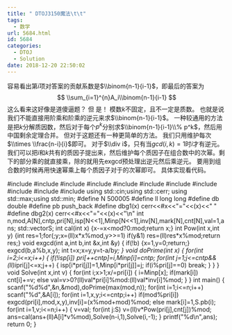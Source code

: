 ```yaml
---
title: " DTOJ3150魔法\t\t"
tags:
  - 数学
url: 5684.html
id: 5684
categories:
  - DTOJ
  - Solution
date: 2018-12-20 22:50:02
---
```


容易看出第$i$项对答案的贡献系数是$\\binom{n-1}{i-1}$，即最后的答案为 $$ \\sum_{i=1}^{n}A_i\\binom{n-1}{i-1} $$ 这么看来这好像是道傻逼题？ 但 是！ 模数$k$不固定，且不一定是质数。 也就是说我们不能直接用阶乘和阶乘的逆元来求$\\binom{n-1}{i-1}$。 一种较通用的方法是把$k$分解质因数，然后对于每个$p^k$分别求$\\binom{n-1}{i-1}\\% p^k$，然后用中国剩余定理合并。 但对于这题还有一种更简单的方法。 我们只用维护每次$\\times \\frac{n-i}{i}$即可。 对于$\\div i$，只有当$gcd(i,k)=1$时$i$才有逆元。我们可以把$i$和$k$共有的质因子提出来，然后维护每个质因子在组合数中的次幂。剩下的部分乘的就直接乘，除的就用先exgcd预处理出逆元然后乘逆元。 要用到组合数的时候再用快速幂乘上每个质因子对于的次幂即可。 具体实现看代码。

#include<iostream>
#include<cstdio>
#include<cstdlib>
#include<cmath>
#include<cstring>
#include<string>
#include<algorithm>
#include<queue>
#include<vector>
#include<set>
#include<map>
using std::cin;using std::cerr;
using std::max;using std::min;
#define N 500005
#define ll long long
#define db double
#define pb push_back
#define dbg1(x) cerr<<#x<<"="<<(x)<<" "
#define dbg2(x) cerr<<#x<<"="<<(x)<<"\\n"
int n,mod,A\[N\],cntp,pri\[N\],isp\[N<<1\],Minp\[N<<1\],inv\[N\],mark\[N\],cnt\[N\],val=1,ans;
std::vector<int>S; 
int cal(int x) {x-=x<mod?0:mod;return x;}
int Pow(int x,int y) {int res=1;for(;y;x=(ll)x\*x%mod,y>>=1) if(y&1) res=(ll)res\*x%mod;return res;}
void exgcd(int a,int b,int &x,int &y)
{
	if(!b) {x=1,y=0;return;}
	exgcd(b,a%b,x,y);
	int t=x;x=y,y=t-a/b*y;
}
void doPrime(int x)
{
	for(int i=2;i<=x;i++)
	{
		if(!isp\[i\]) pri\[++cntp\]=i,Minp\[i\]=cntp;
		for(int j=1;j<=cntp&&(ll)i*pri\[j\]<=x;j++)
		{
			isp\[i\*pri\[j\]\]=1,Minp\[i\*pri\[j\]\]=j;
			if(i%pri\[j\]==0) break;
		}
	}
}
void Solve(int x,int v)
{
	for(int i;x>1;x/=pri\[i\])
	{
		i=Minp\[x\];
		if(mark\[i\]) cnt\[i\]+=v;
		else val=v>0?(ll)val\*pri\[i\]%mod:(ll)val\*inv\[i\]%mod;
	}
}
int main()
{
	scanf("%d%d",&n,&mod),doPrime(max(mod,n));
	for(int i=1;i<=n;i++) scanf("%d",&A\[i\]);
	for(int i=1,x,y;i<=cntp;i++)
		if(mod%pri\[i\]) exgcd(pri\[i\],mod,x,y),inv\[i\]=(x%mod+mod)%mod;
		else mark\[i\]=1,S.pb(i);
	for(int i=1,v;i<=n;i++)
	{
		v=val;
		for(int j:S) v=(ll)v*Pow(pri\[j\],cnt\[j\])%mod;
		ans=cal(ans+(ll)A\[i\]*v%mod),Solve(n-i,1),Solve(i,-1);
	}
	printf("%d\\n",ans);
	return 0;
}